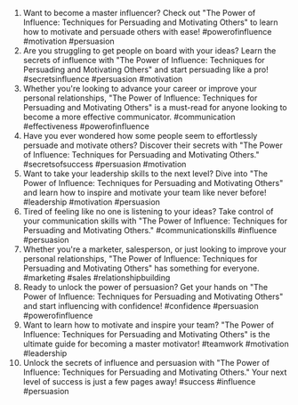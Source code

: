 1. Want to become a master influencer? Check out "The Power of Influence: Techniques for Persuading and Motivating Others" to learn how to motivate and persuade others with ease! #powerofinfluence #motivation #persuasion
2. Are you struggling to get people on board with your ideas? Learn the secrets of influence with "The Power of Influence: Techniques for Persuading and Motivating Others" and start persuading like a pro! #secretsinfluence #persuasion #motivation
3. Whether you're looking to advance your career or improve your personal relationships, "The Power of Influence: Techniques for Persuading and Motivating Others" is a must-read for anyone looking to become a more effective communicator. #communication #effectiveness #powerofinfluence
4. Have you ever wondered how some people seem to effortlessly persuade and motivate others? Discover their secrets with "The Power of Influence: Techniques for Persuading and Motivating Others." #secretsofsuccess #persuasion #motivation
5. Want to take your leadership skills to the next level? Dive into "The Power of Influence: Techniques for Persuading and Motivating Others" and learn how to inspire and motivate your team like never before! #leadership #motivation #persuasion
6. Tired of feeling like no one is listening to your ideas? Take control of your communication skills with "The Power of Influence: Techniques for Persuading and Motivating Others." #communicationskills #influence #persuasion
7. Whether you're a marketer, salesperson, or just looking to improve your personal relationships, "The Power of Influence: Techniques for Persuading and Motivating Others" has something for everyone. #marketing #sales #relationshipbuilding
8. Ready to unlock the power of persuasion? Get your hands on "The Power of Influence: Techniques for Persuading and Motivating Others" and start influencing with confidence! #confidence #persuasion #powerofinfluence
9. Want to learn how to motivate and inspire your team? "The Power of Influence: Techniques for Persuading and Motivating Others" is the ultimate guide for becoming a master motivator! #teamwork #motivation #leadership
10. Unlock the secrets of influence and persuasion with "The Power of Influence: Techniques for Persuading and Motivating Others." Your next level of success is just a few pages away! #success #influence #persuasion
